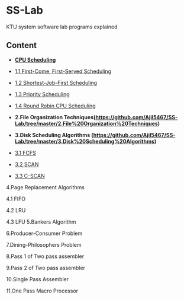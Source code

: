 # SS-Lab

KTU system software lab programs explained
## Content

- **[CPU Scheduling](https://github.com/Ajil5467/SS-Lab/tree/master/1.CPU%20Scheduling%20Algorithms)**

 - [1.1 First-Come, First-Served Scheduling ](https://github.com/Ajil5467/SS-Lab/tree/master/1.CPU%20Scheduling%20Algorithms/FCFS)

 - [1.2 Shortest-Job-First Scheduling](https://github.com/Ajil5467/SS-Lab/tree/master/1.CPU%20Scheduling%20Algorithms/SJFS)

 - [1.3 Priority Scheduling](https://github.com/Ajil5467/SS-Lab/tree/master/1.CPU%20Scheduling%20Algorithms/Priority%20Scheduling)

- [ 1.4 Round Robin CPU Scheduling](https://github.com/Ajil5467/SS-Lab/tree/master/1.CPU%20Scheduling%20Algorithms/Round%20Robin%20CPU%20Scheduling)

 
- **2.File Organization Techniques(https://github.com/Ajil5467/SS-Lab/tree/master/2.File%20Organization%20Techniques)**

- **3.Disk Scheduling Algorithms (https://github.com/Ajil5467/SS-Lab/tree/master/3.Disk%20Scheduling%20Algorithms)**

 - [3.1 FCFS](https://github.com/Ajil5467/SS-Lab/tree/master/3.Disk%20Scheduling%20Algorithms/FCFS) 

- [ 3.2 SCAN](https://github.com/Ajil5467/SS-Lab/tree/master/3.Disk%20Scheduling%20Algorithms/SCAN)

 - [3.3 C-SCAN](https://github.com/Ajil5467/SS-Lab/tree/master/3.Disk%20Scheduling%20Algorithms/C-SCAN) 

4.Page Replacement Algorithms 

 4.1 FIFO

 4.2 LRU

 4.3 LFU
5.Bankers Algorithm 

6.Producer-Consumer Problem 

7.Dining-Philosophers Problem 

8.Pass 1 of Two pass assembler 

9.Pass 2 of Two pass assembler 

10.Single Pass Assembler

11.One Pass Macro Processor 
